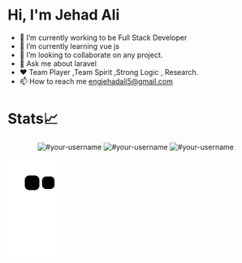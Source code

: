 # Hi, I'm Jehad  Ali 


- 🔭 I’m currently working to be Full Stack Developer
- 🌱 I’m currently learning vue js
- 👯 I’m looking to collaborate on any project.
- 💬 Ask me about laravel
- ❤️ Team Player ,Team Spirit ,Strong Logic , Research.
- 📫 How to reach me engjehadali5@gmail.com

# Stats📈
<p align="center">
<img width="40%" src="https://github-readme-stats.vercel.app/api/top-langs?username=Jehadalmaliki&show_icons=true&theme=dracula&title_color=ff8000&text_color=ffffff&bg_color=6a6a6a&locale=en&layout=compact&hide_border=true" alt="#your-username" /> 
<img width="48%" src="https://github-readme-stats.vercel.app/api?username=Jehadalmaliki&show_icons=true&theme=dracula&title_color=ff8000&text_color=ffffff&bg_color=6a6a6a&locale=en&hide_border=true" alt="#your-username" />
<img width="48%" src="https://github-readme-streak-stats.herokuapp.com/?user=Jehadalmaliki&theme=highcontrast&hide_border=true" alt="#your-username" />
</p>

 ![Snake animation](https://github.com/rafaballerini/rafaballerini/blob/output/github-contribution-grid-snake.svg)
 
